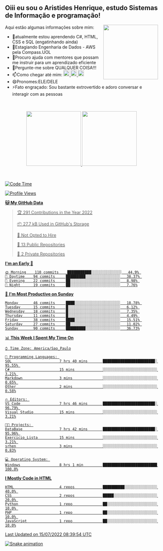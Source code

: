 ## Oiii eu sou o Aristides Henrique, estudo Sistemas de Informação e programação!

<div >
Aqui estão algumas informações sobre mim:<img align="right" height="180em" src="https://user-images.githubusercontent.com/97318481/177042589-45d62122-82a9-4a32-b3a7-87b322825b2f.png">
</div>

- 🌱atualmente estou aprendendo C#, HTML, CSS e SQL (engatinhando ainda)
- 👯Estagiando Engenharia de Dados - AWS pela Compass.UOL
- 🤔Procuro ajuda com mentores que possam me instruir para um aprendizado eficiente
- 💬Pergunte-me sobre QUALQUER COISA!!!
- 📫Como chegar até mim:
  <a href="https://www.instagram.com/aryhenry/" target="_blank">
  <img src="https://img.shields.io/badge/-Instagram-%23E4405F?style=for-the-badge&logo=instagram&logoColor=black" height="20px">
  </a>
  <a href="https://www.linkedin.com/in/aristides-henrique/" target="_blank">
  <img src="https://img.shields.io/badge/-LinkedIn-%230077B5?style=for-the-badge&logo=linkedin&logoColor=black" height="20px">
  </a> 
  <a href="mailto:arihenriqueuna@gmail.com">
  <img src="https://img.shields.io/badge/-Gmail-%23333?style=for-the-badge&logo=gmail&logoColor=white" height="20px">
  </a>
- 😄Pronomes:ELE/DELE
- ⚡Fato engraçado: Sou bastante extrovertido e adoro conversar e interagir com as pessoas
<br/>
<br/>
<div align="center">
  <a href="https://github.com/arihenrique">
  <img height="180em" src="https://github-readme-stats.vercel.app/api?username=arihenrique&show_icons=true&theme=dracula&include_all_commits=true&count_private=true"/>
  <img height="180em" src="https://github-readme-stats.vercel.app/api/top-langs/?username=arihenrique&layout=compact&langs_count=7&theme=dracula"/>
</div><br/><br/>

<!--START_SECTION:waka-->
![Code Time](http://img.shields.io/badge/Code%20Time-14%20hrs%204%20mins-blue)

![Profile Views](http://img.shields.io/badge/Profile%20Views-455-blue)

**🐱 My GitHub Data** 

> 🏆 291 Contributions in the Year 2022
 > 
> 📦 27.7 kB Used in GitHub's Storage 
 > 
> 🚫 Not Opted to Hire
 > 
> 📜 13 Public Repositories 
 > 
> 🔑 2 Private Repositories  
 > 
**I'm an Early 🐤** 

```text
🌞 Morning    110 commits    ███████████░░░░░░░░░░░░░░   44.9% 
🌆 Daytime    94 commits     █████████░░░░░░░░░░░░░░░░   38.37% 
🌃 Evening    22 commits     ██░░░░░░░░░░░░░░░░░░░░░░░   8.98% 
🌙 Night      19 commits     ██░░░░░░░░░░░░░░░░░░░░░░░   7.76%

```
📅 **I'm Most Productive on Sunday** 

```text
Monday       46 commits     ████░░░░░░░░░░░░░░░░░░░░░   18.78% 
Tuesday      15 commits     █░░░░░░░░░░░░░░░░░░░░░░░░   6.12% 
Wednesday    18 commits     █░░░░░░░░░░░░░░░░░░░░░░░░   7.35% 
Thursday     11 commits     █░░░░░░░░░░░░░░░░░░░░░░░░   4.49% 
Friday       38 commits     ████░░░░░░░░░░░░░░░░░░░░░   15.51% 
Saturday     27 commits     ██░░░░░░░░░░░░░░░░░░░░░░░   11.02% 
Sunday       90 commits     █████████░░░░░░░░░░░░░░░░   36.73%

```


📊 **This Week I Spent My Time On** 

```text
⌚︎ Time Zone: America/Sao_Paulo

💬 Programming Languages: 
SQL                      7 hrs 40 mins       ████████████████████████░   95.55% 
C#                       15 mins             ░░░░░░░░░░░░░░░░░░░░░░░░░   3.21% 
Markdown                 3 mins              ░░░░░░░░░░░░░░░░░░░░░░░░░   0.65% 
Other                    2 mins              ░░░░░░░░░░░░░░░░░░░░░░░░░   0.58%

🔥 Editors: 
VS Code                  7 hrs 46 mins       ████████████████████████░   96.79% 
Visual Studio            15 mins             ░░░░░░░░░░░░░░░░░░░░░░░░░   3.21%

🐱‍💻 Projects: 
DataBase                 7 hrs 42 mins       ████████████████████████░   95.96% 
Exercicio_Lista          15 mins             ░░░░░░░░░░░░░░░░░░░░░░░░░   3.21% 
srhen                    3 mins              ░░░░░░░░░░░░░░░░░░░░░░░░░   0.83%

💻 Operating System: 
Windows                  8 hrs 1 min         █████████████████████████   100.0%

```

**I Mostly Code in HTML** 

```text
HTML                     4 repos             ██████████░░░░░░░░░░░░░░░   40.0% 
CSS                      2 repos             █████░░░░░░░░░░░░░░░░░░░░   20.0% 
Python                   1 repo              ██░░░░░░░░░░░░░░░░░░░░░░░   10.0% 
PHP                      1 repo              ██░░░░░░░░░░░░░░░░░░░░░░░   10.0% 
JavaScript               1 repo              ██░░░░░░░░░░░░░░░░░░░░░░░   10.0%

```



 Last Updated on 15/07/2022 08:39:54 UTC
<!--END_SECTION:waka-->

![Snake animation](https://github.com/arihenrique/arihenrique/blob/output/github-contribution-grid-snake.svg)
